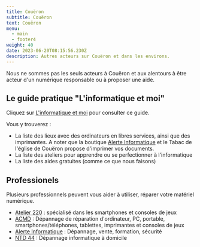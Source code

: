 ```yaml
---
title: Couëron
subtitle: Couëron
text: Couëron
menu:
  - main
  - footer4
weight: 40
date: 2023-06-20T08:15:56.230Z
description: Autres acteurs sur Couëron et dans les environs.
---
```

  
Nous ne sommes pas les seuls acteurs à Couëron et aux alentours à être acteur d'un numérique responsable ou à proposer une aide.

## Le guide pratique "L'informatique et moi"

Cliquez sur [L'informatique et moi](https://www.calameo.com/read/001188660b6ad7b8867d7?page=1) pour consulter ce guide.

Vous y trouverez :
* La liste des lieux avec des ordinateurs en libres services, ainsi que des imprimantes. A noter que la boutique [Alerte Informatique](https://alerteinfo.com/) et le Tabac de l'église de Couëron propose d'imprimer vos documents.
* La liste des ateliers pour apprendre ou se perfectionner à l'informatique
* La liste des aides gratuites (comme ce que nous faisons)

## Professionels

Plusieurs professionnels peuvent vous aider à utiliser, réparer votre matériel numérique.

* [Atelier 220](https://latelier-220.odoo.com/) : spécialisé dans les smartphones et consoles de jeux
* [ACMD](https://www.acmd.net/) : Dépannage de réparation d'ordinateur, PC, portable, smartphones/téléphones, tablettes, imprimantes et consoles de jeux
* [Alerte Informatique](https://alerteinfo.com/) : Dépannage, vente, formation, sécurité
* [NTD 44](https://www.ntd44.fr/) : Dépannage informatique à domicile